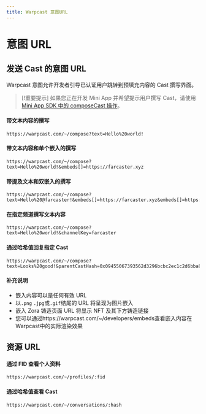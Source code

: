 ```yaml
---
title: Warpcast 意图URL
---
```


# 意图 URL

## 发送 Cast 的意图 URL

Warpcast 意图允许开发者引导已认证用户跳转到预填充内容的 Cast 撰写界面。

> [!重要提示]
> 如果您正在开发 Mini App 并希望提示用户撰写 Cast，请使用[Mini App SDK 中的 composeCast 操作](https://miniapps.farcaster.xyz/docs/sdk/actions/compose-cast)。

#### 带文本内容的撰写

```
https://warpcast.com/~/compose?text=Hello%20world!
```

#### 带文本内容和单个嵌入的撰写

```
https://warpcast.com/~/compose?text=Hello%20world!&embeds[]=https://farcaster.xyz
```

#### 带提及文本和双嵌入的撰写

```
https://warpcast.com/~/compose?text=Hello%20@farcaster!&embeds[]=https://farcaster.xyz&embeds[]=https://github.com/farcasterxyz/protocol
```

#### 在指定频道撰写文本内容

```
https://warpcast.com/~/compose?text=Hello%20world!&channelKey=farcaster
```

#### 通过哈希值回复指定 Cast

```
https://warpcast.com/~/compose?text=Looks%20good!&parentCastHash=0x09455067393562d3296bcbc2ec1c2d6bba8ac1f1
```

#### 补充说明

- 嵌入内容可以是任何有效 URL
- 以`.png` `.jpg`或`.gif`结尾的 URL 将呈现为图片嵌入
- 嵌入 Zora 铸造页面 URL 将显示 NFT 及其下方铸造链接
- 您可以通过https://warpcast.com/~/developers/embeds查看嵌入内容在Warpcast中的实际渲染效果

## 资源 URL

#### 通过 FID 查看个人资料

```
https://warpcast.com/~/profiles/:fid
```

#### 通过哈希值查看 Cast

```
https://warpcast.com/~/conversations/:hash
```
